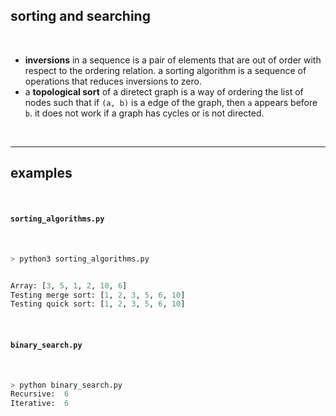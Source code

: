 ## sorting and searching

<br>

* **inversions** in a sequence is a pair of elements that are out of order with respect to the ordering relation. a sorting algorithm is a sequence of operations that reduces inversions to zero.
* a **topological sort** of a diretect graph is a way of ordering the list of nodes such that if `(a, b)` is a edge of the graph, then `a` appears before `b`. it does not work if a graph has cycles or is not directed.


<br>

----

## examples

<br>

#### `sorting_algorithms.py`

<br>

```python
> python3 sorting_algorithms.py


Array: [3, 5, 1, 2, 10, 6]
Testing merge sort: [1, 2, 3, 5, 6, 10]
Testing quick sort: [1, 2, 3, 5, 6, 10]
```

<br>

#### `binary_search.py`

<br>

```python
> python binary_search.py
Recursive:  6
Iterative:  6
```

